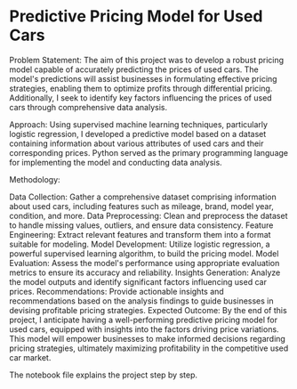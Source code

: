 # Predictive Pricing Model for Used Cars

Problem Statement:
The aim of this project was to develop a robust pricing model capable of accurately predicting the prices of used cars. The model's predictions will assist businesses in formulating effective pricing strategies, enabling them to optimize profits through differential pricing. Additionally, I seek to identify key factors influencing the prices of used cars through comprehensive data analysis.

Approach:
Using supervised machine learning techniques, particularly logistic regression, I developed a predictive model based on a dataset containing information about various attributes of used cars and their corresponding prices. Python served as the primary programming language for implementing the model and conducting data analysis.

Methodology:

Data Collection: Gather a comprehensive dataset comprising information about used cars, including features such as mileage, brand, model year, condition, and more.
Data Preprocessing: Clean and preprocess the dataset to handle missing values, outliers, and ensure data consistency.
Feature Engineering: Extract relevant features and transform them into a format suitable for modeling.
Model Development: Utilize logistic regression, a powerful supervised learning algorithm, to build the pricing model.
Model Evaluation: Assess the model's performance using appropriate evaluation metrics to ensure its accuracy and reliability.
Insights Generation: Analyze the model outputs and identify significant factors influencing used car prices.
Recommendations: Provide actionable insights and recommendations based on the analysis findings to guide businesses in devising profitable pricing strategies.
Expected Outcome:
By the end of this project, I anticipate having a well-performing predictive pricing model for used cars, equipped with insights into the factors driving price variations. This model will empower businesses to make informed decisions regarding pricing strategies, ultimately maximizing profitability in the competitive used car market.

The notebook file explains the project step by step.
